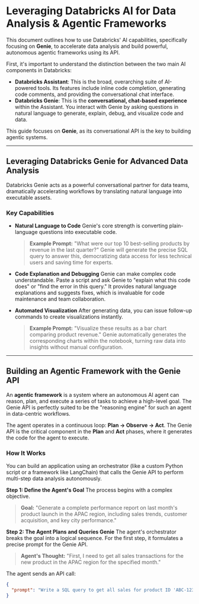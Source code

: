 # Leveraging Databricks AI for Data Analysis & Agentic Frameworks

This document outlines how to use Databricks' AI capabilities, specifically focusing on **Genie**, to accelerate data analysis and build powerful, autonomous agentic frameworks using its API.

First, it's important to understand the distinction between the two main AI components in Databricks:

* **Databricks Assistant**: This is the broad, overarching suite of AI-powered tools. Its features include inline code completion, generating code comments, and providing the conversational chat interface.
* **Databricks Genie**: This is the **conversational, chat-based experience** within the Assistant. You interact with Genie by asking questions in natural language to generate, explain, debug, and visualize code and data.

This guide focuses on **Genie**, as its conversational API is the key to building agentic systems.

---

## Leveraging Databricks Genie for Advanced Data Analysis

Databricks Genie acts as a powerful conversational partner for data teams, dramatically accelerating workflows by translating natural language into executable assets.

### Key Capabilities

* **Natural Language to Code**
    Genie's core strength is converting plain-language questions into executable code.
    > **Example Prompt:** "What were our top 10 best-selling products by revenue in the last quarter?"
    Genie will generate the precise SQL query to answer this, democratizing data access for less technical users and saving time for experts.

* **Code Explanation and Debugging**
    Genie can make complex code understandable. Paste a script and ask Genie to "explain what this code does" or "find the error in this query." It provides natural language explanations and suggests fixes, which is invaluable for code maintenance and team collaboration.

* **Automated Visualization**
    After generating data, you can issue follow-up commands to create visualizations instantly.
    > **Example Prompt:** "Visualize these results as a bar chart comparing product revenue."
    Genie automatically generates the corresponding charts within the notebook, turning raw data into insights without manual configuration.

---

## Building an Agentic Framework with the Genie API

An **agentic framework** is a system where an autonomous AI agent can reason, plan, and execute a series of tasks to achieve a high-level goal. The Genie API is perfectly suited to be the "reasoning engine" for such an agent in data-centric workflows.

The agent operates in a continuous loop: **Plan -> Observe -> Act**. The Genie API is the critical component in the **Plan** and **Act** phases, where it generates the code for the agent to execute.

### How It Works

You can build an application using an orchestrator (like a custom Python script or a framework like LangChain) that calls the Genie API to perform multi-step data analysis autonomously.

**Step 1: Define the Agent's Goal**
The process begins with a complex objective.
> **Goal:** "Generate a complete performance report on last month's product launch in the APAC region, including sales trends, customer acquisition, and key city performance."

**Step 2: The Agent Plans and Queries Genie**
The agent's orchestrator breaks the goal into a logical sequence. For the first step, it formulates a precise prompt for the Genie API.

> **Agent's Thought:** "First, I need to get all sales transactions for the new product in the APAC region for the specified month."

The agent sends an API call:
```json
{
  "prompt": "Write a SQL query to get all sales for product ID 'ABC-123' in the APAC region from last month."
}
